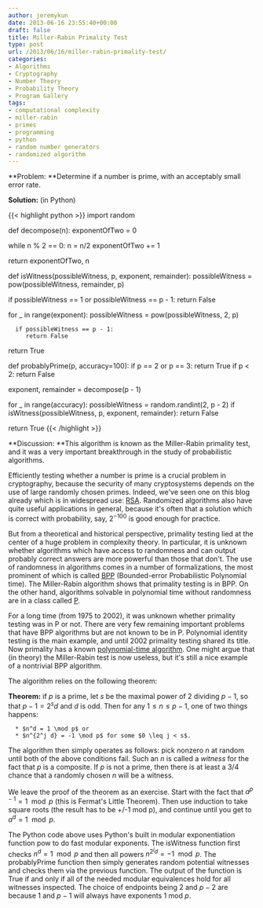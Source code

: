 ```yaml
---
author: jeremykun
date: 2013-06-16 23:55:40+00:00
draft: false
title: Miller-Rabin Primality Test
type: post
url: /2013/06/16/miller-rabin-primality-test/
categories:
- Algorithms
- Cryptography
- Number Theory
- Probability Theory
- Program Gallery
tags:
- computational complexity
- miller-rabin
- primes
- programming
- python
- random number generators
- randomized algorithm
---
```


**Problem: **Determine if a number is prime, with an acceptably small error rate.

**Solution:** (in Python)

{{< highlight python >}}
import random

def decompose(n):
   exponentOfTwo = 0

   while n % 2 == 0:
      n = n/2
      exponentOfTwo += 1

   return exponentOfTwo, n

def isWitness(possibleWitness, p, exponent, remainder):
   possibleWitness = pow(possibleWitness, remainder, p)

   if possibleWitness == 1 or possibleWitness == p - 1:
      return False

   for _ in range(exponent):
      possibleWitness = pow(possibleWitness, 2, p)

      if possibleWitness == p - 1:
         return False

   return True

def probablyPrime(p, accuracy=100):
   if p == 2 or p == 3: return True
   if p < 2: return False

   exponent, remainder = decompose(p - 1)

   for _ in range(accuracy):
      possibleWitness = random.randint(2, p - 2)
      if isWitness(possibleWitness, p, exponent, remainder):
         return False

   return True
{{< /highlight >}}

**Discussion: **This algorithm is known as the Miller-Rabin primality test, and it was a very important breakthrough in the study of probabilistic algorithms.

Efficiently testing whether a number is prime is a crucial problem in cryptography, because the security of many cryptosystems depends on the use of large randomly chosen primes. Indeed, we've seen one on this blog already which is in widespread use: [RSA](http://jeremykun.com/2011/07/29/encryption-rsa/). Randomized algorithms also have quite useful applications in general, because it's often that a solution which is correct with probability, say, $2^{-100}$ is good enough for practice.

But from a theoretical and historical perspective, primality testing lied at the center of a huge problem in complexity theory. In particular, it is unknown whether algorithms which have access to randomness and can output probably correct answers are more powerful than those that don't. The use of randomness in algorithms comes in a number of formalizations, the most prominent of which is called [BPP](http://en.wikipedia.org/wiki/BPP_(complexity)) (Bounded-error Probabilistic Polynomial time). The Miller-Rabin algorithm shows that primality testing is in BPP. On the other hand, algorithms solvable in polynomial time without randomness are in a class called [P](http://jeremykun.com/2012/02/23/p-vs-np-a-primer-and-a-proof-written-in-racket/).

For a long time (from 1975 to 2002), it was unknown whether primality testing was in P or not. There are very few remaining important problems that have BPP algorithms but are not known to be in P. Polynomial identity testing is the main example, and until 2002 primality testing shared its title. Now primality has a known [polynomial-time algorithm](http://en.wikipedia.org/wiki/AKS_primality_test). One might argue that (in theory) the Miller-Rabin test is now useless, but it's still a nice example of a nontrivial BPP algorithm.

The algorithm relies on the following theorem:

**Theorem:** if $p$ is a prime, let $s$ be the maximal power of 2 dividing $p-1$, so that $p-1 = 2^{s}d$ and $d$ is odd. Then for any $1 \leq n \leq p-1$, one of two things happens:



	  * $n^d = 1 \mod p$ or
	  * $n^{2^j d} = -1 \mod p$ for some $0 \leq j < s$.

The algorithm then simply operates as follows: pick nonzero $n$ at random until both of the above conditions fail. Such an $n$ is called a _witness_ for the fact that $p$ is a composite. If $p$ is not a prime, then there is at least a 3/4 chance that a randomly chosen $n$ will be a witness.

We leave the proof of the theorem as an exercise. Start with the fact that $a^{p-1} = 1 \mod p$ (this is Fermat's Little Theorem). Then use induction to take square roots (the result has to be +/-1 mod p), and continue until you get to $a^{d}=1 \mod p$.

The Python code above uses Python's built in modular exponentiation function pow to do fast modular exponents. The isWitness function first checks $n^d = 1 \mod p$ and then all powers $n^{2^j d} = -1 \mod p$. The probablyPrime function then simply generates random potential witnesses and checks them via the previous function. The output of the function is True if and only if all of the needed modular equivalences hold for all witnesses inspected. The choice of endpoints being 2 and $p-2$ are because 1 and $p-1$ will always have exponents 1 mod $p$.
